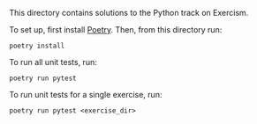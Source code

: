 This directory contains solutions to the Python track on Exercism.

To set up, first install [Poetry](https://python-poetry.org/). Then, from this directory run:

    poetry install

To run all unit tests, run:

    poetry run pytest

To run unit tests for a single exercise, run:

    poetry run pytest <exercise_dir>